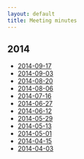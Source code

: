 ```yaml
---
layout: default
title: Meeting minutes
---
```


<h2>2014</h2>

<ul>
	<li><a href="2014-09-17">2014-09-17</a>
	<li><a href="2014-09-03">2014-09-03</a>
	<li><a href="2014-08-20">2014-08-20</a>
	<li><a href="2014-08-06">2014-08-06</a>
	<li><a href="2014-07-16">2014-07-16</a>
	<li><a href="2014-06-27">2014-06-27</a>
	<li><a href="2014-06-12">2014-06-12</a>
	<li><a href="2014-05-29">2014-05-29</a>
	<li><a href="2014-05-13">2014-05-13</a>
	<li><a href="2014-05-01">2014-05-01</a>
	<li><a href="2014-04-15">2014-04-15</a>
	<li><a href="2014-04-03">2014-04-03</a>
</ul>
